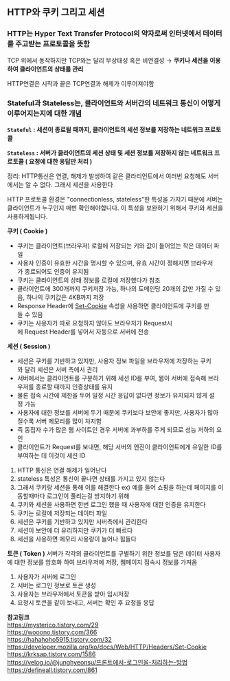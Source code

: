 ## HTTP와 쿠키 그리고 세션

### HTTP는 Hyper Text Transfer Protocol의 약자로써 인터넷에서 데이터를 주고받는 프로토콜을 뜻함

TCP 위에서 동작하지만 TCP와는 달리 무상태성 혹은 비연결성 → **쿠키나 세션을 이용하여 클라이언트의 상태를 관리**

HTTP연결은 시작과 끝은 TCP연결과 해제가 이루어져야함

### **Stateful과 Stateless는, 클라이언트와 서버간의 네트워크 통신이 어떻게 이루어지는지에 대한 개념**

**`Stateful` : 세션이 종료될 때까지, 클라이언트의 세션 정보를 저장하는 네트워크 프로토콜**

**`Stateless` : 서버가 클라이언트의 세션 상태 및 세션 정보를 저장하지 않는 네트워크 프로토콜 ( 요청에 대한 응답만 처리 )**

정리: HTTP통신은 연결, 해제가 발생하여 같은 클라리언트에서 여러번 요청해도 서버에서는 알 수 없다. 그래서 세션을 사용한다

HTTP 프로토콜 환경은 "connectionless, stateless"한 특성을 가지기 때문에 서버는 클라이언트가 누구인지 매번 확인해야합니다. 이 특성을 보완하기 위해서 쿠키와 세션을 사용하게됩니다.

**쿠키 ( Cookie )**

- 쿠키는 클라이언트(브라우저) 로컬에 저장되는 키와 값이 들어있는 작은 데이터 파일
- 사용자 인증이 유효한 시간을 명시할 수 있으며, 유효 시간이 정해지면 브라우저가 종료되어도 인증이 유지됨
- 쿠키는 클라이언트의 상태 정보를 로컬에 저장했다가 참조
- 클라이언트에 300개까지 쿠키저장 가능, 하나의 도메인당 20개의 값만 가질 수 있음, 하나의 쿠키값은 4KB까지 저장
- Response Header에 [Set-Cookie](https://developer.mozilla.org/ko/docs/Web/HTTP/Headers/Set-Cookie) 속성을 사용하면 클라이언트에 쿠키를 만들 수 있음
- 쿠키는 사용자가 따로 요청하지 않아도 브라우저가 Request시에 Request Header를 넣어서 자동으로 서버에 전송

**세션 ( Session )**

- 세션은 쿠키를 기반하고 있지만, 사용자 정보 파일을 브라우저에 저장하는 쿠키와 달리 세션은 서버 측에서 관리
- 서버에서는 클라이언트를 구분하기 위해 세션 ID를 부여, 웹이 서버에 접속해 브라우저를 종료할 때까지 인증상태를 유지
- 물론 접속 시간에 제한을 두어 일정 시간 응답이 없다면 정보가 유지되지 않게 설정 가능
- 사용자에 대한 정보를 서버에 두기 때문에 쿠키보다 보안에 좋지만, 사용자가 많아질수록 서버 메모리를 많이 차지함
- 즉 동접자 수가 많은 웹 사이트인 경우 서버에 과부하를 주게 되므로 성능 저하의 요인
- 클라이언트가 Request를 보내면, 해당 서버의 엔진이 클라이언트에게 유일한 ID를 부여하는 데 이것이 세션 ID

1. HTTP 통신은 연결 해제가 일어난다
2. stateless 특성은 통신이 끝나면 상태를 가지고 있지 않는다
3. 그래서 쿠키랑 세션을 통해 이를 해결한다
ex) 예를 들어 쇼핑을 하는데 페이지를 이동할때마다 로그인이 풀리는걸 방지하기 위해
4. 쿠키와 세션을 사용하면 한번 로그인 했을 때 사용자에 대한 인증을 유지한다
5. 쿠키는 로컬에 저장되는 데이터 파일
6. 세션은 쿠키를 기반하고 있지만 서버측에서 관리한다
7. 세션이 보안에 더 유리하지만 쿠키가 더 빠르다
8. 세션을 사용하면 메모리 사용량이 늘어나 힘들다

**토큰 ( Token )**
서버가 각각의 클라이언트를 구별하기 위한 정보를 담은 데이터
사용자에 대한 정보를 암호화 하여 브라우저에 저장, 웹페이지 접속시 정보를 가져옴
1. 사용자가 서버에 로그인
2. 서버는 로그인 정보로 토큰 생성
3. 사용자는 브라우저에서 토큰을 받아 임시저장
4. 요청시 토큰을 같이 보내고, 서버는 확인 후 요청을 응답


**참고링크 <br/>**
https://mysterico.tistory.com/29 <br />
https://wooono.tistory.com/366 <br />
https://hahahoho5915.tistory.com/32 <br />
https://developer.mozilla.org/ko/docs/Web/HTTP/Headers/Set-Cookie <br />
https://krksap.tistory.com/1586 <br />
https://velog.io/@junghyeonsu/프론트에서-로그인을-처리하는-방법 <br />
https://defineall.tistory.com/861 <br /> 

